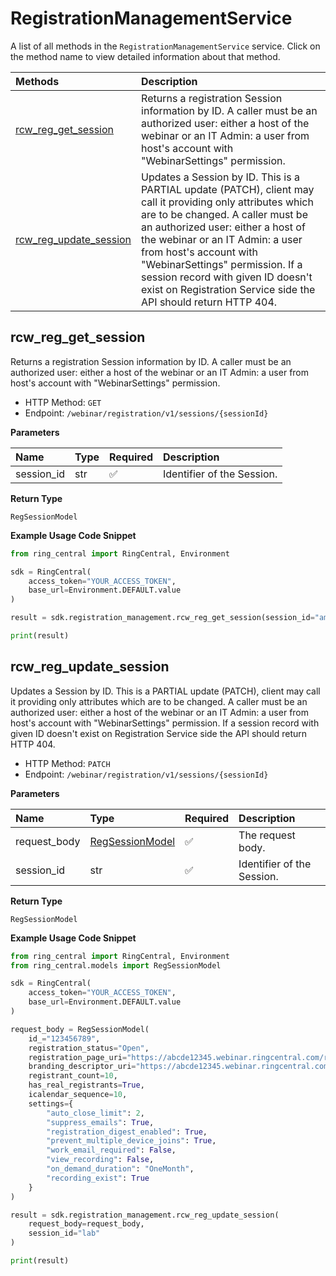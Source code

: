 # RegistrationManagementService

A list of all methods in the `RegistrationManagementService` service. Click on the method name to view detailed information about that method.

| Methods                                           | Description                                                                                                                                                                                                                                                                                                                                                                                   |
| :------------------------------------------------ | :-------------------------------------------------------------------------------------------------------------------------------------------------------------------------------------------------------------------------------------------------------------------------------------------------------------------------------------------------------------------------------------------- |
| [rcw_reg_get_session](#rcw_reg_get_session)       | Returns a registration Session information by ID. A caller must be an authorized user: either a host of the webinar or an IT Admin: a user from host's account with "WebinarSettings" permission.                                                                                                                                                                                             |
| [rcw_reg_update_session](#rcw_reg_update_session) | Updates a Session by ID. This is a PARTIAL update (PATCH), client may call it providing only attributes which are to be changed. A caller must be an authorized user: either a host of the webinar or an IT Admin: a user from host's account with "WebinarSettings" permission. If a session record with given ID doesn't exist on Registration Service side the API should return HTTP 404. |

## rcw_reg_get_session

Returns a registration Session information by ID. A caller must be an authorized user: either a host of the webinar or an IT Admin: a user from host's account with "WebinarSettings" permission.

- HTTP Method: `GET`
- Endpoint: `/webinar/registration/v1/sessions/{sessionId}`

**Parameters**

| Name       | Type | Required | Description                |
| :--------- | :--- | :------- | :------------------------- |
| session_id | str  | ✅       | Identifier of the Session. |

**Return Type**

`RegSessionModel`

**Example Usage Code Snippet**

```python
from ring_central import RingCentral, Environment

sdk = RingCentral(
    access_token="YOUR_ACCESS_TOKEN",
    base_url=Environment.DEFAULT.value
)

result = sdk.registration_management.rcw_reg_get_session(session_id="ame")

print(result)
```

## rcw_reg_update_session

Updates a Session by ID. This is a PARTIAL update (PATCH), client may call it providing only attributes which are to be changed. A caller must be an authorized user: either a host of the webinar or an IT Admin: a user from host's account with "WebinarSettings" permission. If a session record with given ID doesn't exist on Registration Service side the API should return HTTP 404.

- HTTP Method: `PATCH`
- Endpoint: `/webinar/registration/v1/sessions/{sessionId}`

**Parameters**

| Name         | Type                                            | Required | Description                |
| :----------- | :---------------------------------------------- | :------- | :------------------------- |
| request_body | [RegSessionModel](../models/RegSessionModel.md) | ✅       | The request body.          |
| session_id   | str                                             | ✅       | Identifier of the Session. |

**Return Type**

`RegSessionModel`

**Example Usage Code Snippet**

```python
from ring_central import RingCentral, Environment
from ring_central.models import RegSessionModel

sdk = RingCentral(
    access_token="YOUR_ACCESS_TOKEN",
    base_url=Environment.DEFAULT.value
)

request_body = RegSessionModel(
    id_="123456789",
    registration_status="Open",
    registration_page_uri="https://abcde12345.webinar.ringcentral.com/register",
    branding_descriptor_uri="https://abcde12345.webinar.ringcentral.com/branding",
    registrant_count=10,
    has_real_registrants=True,
    icalendar_sequence=10,
    settings={
        "auto_close_limit": 2,
        "suppress_emails": True,
        "registration_digest_enabled": True,
        "prevent_multiple_device_joins": True,
        "work_email_required": False,
        "view_recording": False,
        "on_demand_duration": "OneMonth",
        "recording_exist": True
    }
)

result = sdk.registration_management.rcw_reg_update_session(
    request_body=request_body,
    session_id="lab"
)

print(result)
```

<!-- This file was generated by liblab | https://liblab.com/ -->
